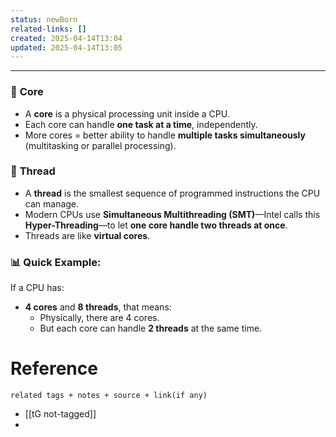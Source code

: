```yaml
---
status: newBorn
related-links: []
created: 2025-04-14T13:04
updated: 2025-04-14T13:05
---
```

---

### 🧠 **Core**

- A **core** is a physical processing unit inside a CPU.
- Each core can handle **one task at a time**, independently.
- More cores = better ability to handle **multiple tasks simultaneously** (multitasking or parallel processing).

### 🔄 **Thread**

- A **thread** is the smallest sequence of programmed instructions the CPU can manage.
- Modern CPUs use **Simultaneous Multithreading (SMT)**—Intel calls this **Hyper-Threading**—to let **one core handle two threads at once**.
- Threads are like **virtual cores**.


### 📊 Quick Example:

If a CPU has:

- **4 cores** and **8 threads**, that means:
    - Physically, there are 4 cores.
    - But each core can handle **2 threads** at the same time.


# Reference
`related tags + notes + source + link(if any)`
 
- [[tG not-tagged]]
- 